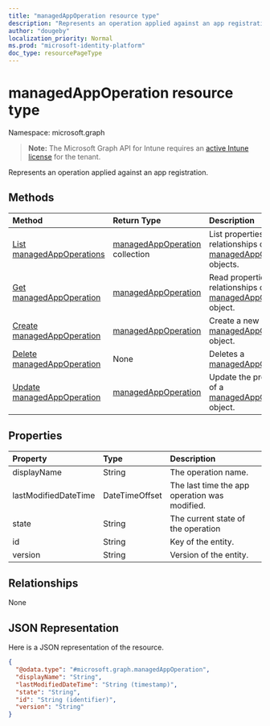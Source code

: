 ```yaml
---
title: "managedAppOperation resource type"
description: "Represents an operation applied against an app registration."
author: "dougeby"
localization_priority: Normal
ms.prod: "microsoft-identity-platform"
doc_type: resourcePageType
---
```


# managedAppOperation resource type

Namespace: microsoft.graph

> **Note:** The Microsoft Graph API for Intune requires an [active Intune license](https://go.microsoft.com/fwlink/?linkid=839381) for the tenant.

Represents an operation applied against an app registration.

## Methods
|Method|Return Type|Description|
|:---|:---|:---|
|[List managedAppOperations](../api/intune-mam-managedappoperation-list.md)|[managedAppOperation](../resources/intune-mam-managedappoperation.md) collection|List properties and relationships of the [managedAppOperation](../resources/intune-mam-managedappoperation.md) objects.|
|[Get managedAppOperation](../api/intune-mam-managedappoperation-get.md)|[managedAppOperation](../resources/intune-mam-managedappoperation.md)|Read properties and relationships of the [managedAppOperation](../resources/intune-mam-managedappoperation.md) object.|
|[Create managedAppOperation](../api/intune-mam-managedappoperation-create.md)|[managedAppOperation](../resources/intune-mam-managedappoperation.md)|Create a new [managedAppOperation](../resources/intune-mam-managedappoperation.md) object.|
|[Delete managedAppOperation](../api/intune-mam-managedappoperation-delete.md)|None|Deletes a [managedAppOperation](../resources/intune-mam-managedappoperation.md).|
|[Update managedAppOperation](../api/intune-mam-managedappoperation-update.md)|[managedAppOperation](../resources/intune-mam-managedappoperation.md)|Update the properties of a [managedAppOperation](../resources/intune-mam-managedappoperation.md) object.|

## Properties
|Property|Type|Description|
|:---|:---|:---|
|displayName|String|The operation name.|
|lastModifiedDateTime|DateTimeOffset|The last time the app operation was modified.|
|state|String|The current state of the operation|
|id|String|Key of the entity.|
|version|String|Version of the entity.|

## Relationships
None

## JSON Representation
Here is a JSON representation of the resource.
<!-- {
  "blockType": "resource",
  "keyProperty": "id",
  "@odata.type": "microsoft.graph.managedAppOperation"
}
-->
``` json
{
  "@odata.type": "#microsoft.graph.managedAppOperation",
  "displayName": "String",
  "lastModifiedDateTime": "String (timestamp)",
  "state": "String",
  "id": "String (identifier)",
  "version": "String"
}
```








